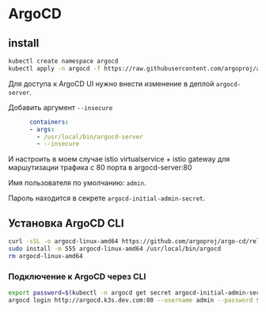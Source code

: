 # ArgoCD

## install

```bash
kubectl create namespace argocd
kubectl apply -n argocd -f https://raw.githubusercontent.com/argoproj/argo-cd/stable/manifests/install.yaml
```

Для доступа к ArgoCD UI нужно внести изменение в деплой `argocd-server`.

Добавить аргумент `--insecure` 

```yaml
      containers:
      - args:
        - /usr/local/bin/argocd-server
        - --insecure
```

И настроить в моем случае istio virtualservice + istio gateway для маршутизации трафика с 80 порта в argocd-server:80

Имя пользователя по умолчанию: `admin`.

Пароль находится в секрете `argocd-initial-admin-secret`.

## Установка ArgoCD CLI

```bash
curl -sSL -o argocd-linux-amd64 https://github.com/argoproj/argo-cd/releases/latest/download/argocd-linux-amd64
sudo install -m 555 argocd-linux-amd64 /usr/local/bin/argocd
rm argocd-linux-amd64
```

### Подключение к ArgoCD через CLI
```bash
export password=$(kubectl -n argocd get secret argocd-initial-admin-secret -o jsonpath="{.data.password}" | base64 -d; echo)
argocd login http://argocd.k3s.dev.com:80 --username admin --password $password --insecure
```
